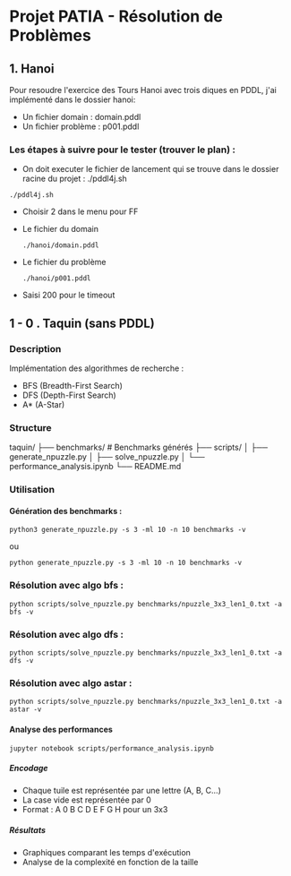 # Projet PATIA - Résolution de Problèmes

## 1. Hanoi

Pour resoudre l'exercice des Tours Hanoi avec trois diques en PDDL, j'ai implémenté dans le dossier hanoi:

- Un fichier domain : domain.pddl
- Un fichier problème : p001.pddl

### Les étapes à suivre pour le tester (trouver le plan) :

- On doit executer le fichier de lancement  qui se trouve dans le dossier racine du projet : ./pddl4j.sh

```
./pddl4j.sh
```

- Choisir 2 dans le menu pour FF
- Le fichier du domain

  ```
  ./hanoi/domain.pddl
  ```
- Le fichier du problème

  ```
  ./hanoi/p001.pddl
  ```
- Saisi 200 pour le timeout

## 1 - 0 . Taquin (sans PDDL)

### Description

Implémentation des algorithmes de recherche :

- BFS (Breadth-First Search)
- DFS (Depth-First Search)
- A* (A-Star)

### Structure

taquin/
├── benchmarks/          # Benchmarks générés
├── scripts/
│   ├── generate_npuzzle.py
│   ├── solve_npuzzle.py
│   └── performance_analysis.ipynb
└── README.md

### Utilisation

#### Génération des benchmarks :

```
python3 generate_npuzzle.py -s 3 -ml 10 -n 10 benchmarks -v
```

ou

```
python generate_npuzzle.py -s 3 -ml 10 -n 10 benchmarks -v
```

### Résolution avec algo bfs :

```python scripts/solve_npuzzle.py benchmarks/npuzzle_3x3_len1_0.txt -a bfs -v```

### Résolution avec algo dfs :

```python scripts/solve_npuzzle.py benchmarks/npuzzle_3x3_len1_0.txt -a dfs -v```

### Résolution avec algo astar :

```python scripts/solve_npuzzle.py benchmarks/npuzzle_3x3_len1_0.txt -a astar -v```

#### Analyse des performances

```jupyter notebook scripts/performance_analysis.ipynb```

##### Encodage

- Chaque tuile est représentée par une lettre (A, B, C...)
- La case vide est représentée par 0
- Format : A 0 B C D E F G H pour un 3x3

##### Résultats

- Graphiques comparant les temps d'exécution
- Analyse de la complexité en fonction de la taille
